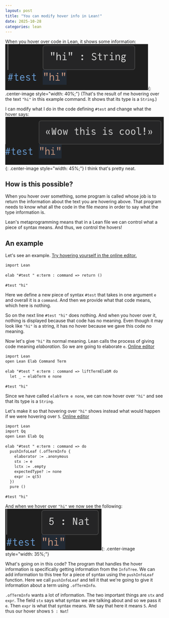```yaml
---
layout: post
title: "You can modify hover info in Lean!"
date: 2025-10-28
categories: lean
---
```


When you hover over code in Lean, it shows some information:
![Hovering over a string](/assets/images/hover/hover_image_1.png){: .center-image style="width: 40%;"}
(That's the result of me hovering over the text `"hi"` in this example command. It shows that its type is a `String`.)

I can modify what I do in the code defining `#test` and change what the hover says:
![The hover now shows different text](/assets/images/hover/hover_image_2.png){: .center-image style="width: 45%;"}
I think that's pretty neat.

## How is this possible?
When you hover over something, some program is called whose job is to return the information about the text you are hovering above. That program needs to know what all the code in the file *means* in order to say what the type information is.

Lean's metaprogramming means that in a Lean file we can control what a piece of syntax means. And thus, we control the hovers!

## An example
Let's see an example. [Try hovering yourself in the online editor.](https://live.lean-lang.org/#codez=JYWwDg9gTgLgBAGQKYEMB2AoDSA2KBGcARAMQxIDO8RcSAXOVCHHXAMYQgjoAmcAvAD44UJDACuUNHAAUASixlK1ABbAiQA)
```lean
import Lean

elab "#test " e:term : command => return ()

#test "hi"
```

Here we define a new piece of syntax `#test` that takes in one argument `e` and overall it is a `command`. And then we provide what that code means, which here is nothing.

So on the next line `#test "hi"` does nothing. And when you hover over it, nothing is displayed because that code has no meaning. Even though it may look like `"hi"` is a string, it has no hover because we gave this code no meaning.

Now let's give `"hi"` its normal meaning. Lean calls the process of giving code meaning *elaboration*. So we are going to elaborate `e`. [Online editor](https://live.lean-lang.org/#codez=JYWwDg9gTgLgBAGQKYEMB2AoCYlsavAUQBsUAjOAYQhBHQBM4AVJKEDDJUigIgGIYSAM7wecJAC5BbOBLgBjGnTSMAvAD44xYADMYLNiXIBZOPQgY4WpPAD6cQAmE47gZDi4aCGiQcBw0QAWwDxAA)
```lean
import Lean
open Lean Elab Command Term

elab "#test " e:term : command => liftTermElabM do
  let _ ← elabTerm e none

#test "hi"
```
Since we have called `elabTerm e none`, we can now hover over `"hi"` and see that its type is a `String`.

Let's make it so that hovering over `"hi"` shows instead what would happen if we were hovering over `5`. [Online editor](https://live.lean-lang.org/#codez=JYWwDg9gTgLgBAGQKYEMB2AoUlZwIoCOGEYSaiq5AogDYoBG+RGSdjARAMQxIDO87OEgBcPKCDjC4AYwggQ6ACZwAvAD44iiBjhwwAV14ALAJJoAZhGQpzcABQA6COYAqScWctwA3jt1C2aBQYaEkVOAd0CDQATxAIQz9dfgAPMKEkuBppGDThcIckcBgYzKQU0hykRRcY0gB+dLRopDKKqHSCOwBWAEo/AF9+3QMoJHt+jG4+ASNgdiA)
```lean
import Lean
import Qq
open Lean Elab Qq

elab "#test " e:term : command => do
  pushInfoLeaf (.ofTermInfo {
    elaborator := .anonymous
    stx := e
    lctx := .empty
    expectedType? := none
    expr := q(5)
  })
  pure ()

#test "hi"
```
And when we hover over `"hi"` we now see the following:
![Hover now shows information for the number `5`](/assets/images/hover/hover_image_3.png){: .center-image style="width: 35%;"}

What's going on in this code? The program that handles the hover information is specifically getting information from the `InfoTree`. We can add information to this tree for a piece of syntax using the `pushInfoLeaf` function. Here we call `pushInfoLeaf` and tell it that we're going to give it information about a term using `.ofTermInfo`.

`.ofTermInfo` wants a lot of information. The two important things are `stx` and `expr`. The field `stx` says what syntax we are talking about and so we pass it `e`. Then `expr` is what that syntax means. We say that here it means `5`. And thus our hover shows `5 : Nat`!
